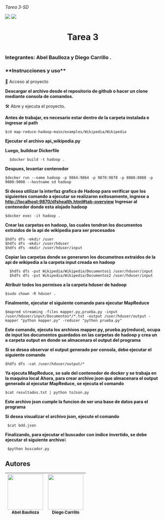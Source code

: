 <em> Tarea 3-SD </em>
  <p align="left">
   <img src="https://img.shields.io/badge/STATUS-TERMINADO-blue">  <img src="https://img.shields.io/badge/LICENSE-FREE-green">
   </p>
   
<h1 align='center'>Tarea 3 <h1>
  <h3> Integrantes: Abel Baulloza y Diego Carrillo .</h3>
  <h3>**Instrucciones y uso**</h3>

📁 Acceso al proyecto

**Descargar el archivo desde el repositorio de github o hacer un clone mediante consola de comandos.**

🛠️ Abre y ejecuta el proyecto.
  
**Antes de trabajar, es necesario estar dentro de la carpeta instalada e ingresar al path**
  ```
  $cd map-reduce-hadoop-main/examples/Wikipedia/Wikipedia
```
**Ejecutar el archivo api_wikipedia.py**

  **Luego, buildear Dickerfile**
```
  $docker build -t hadoop . 
```
**Despues, levantar contenedor**
  ```
  $docker run --name hadoop -p 9864:9864 -p 9870:9870 -p 8088:8088 -p 9000:9000 --hostname sd hadoop
  ```
  **Si desea utilizar la interfaz grafica de Hadoop para verificar que los siguientes comando a ejecutar se realizaron exitosamente, ingrese a [http://localhost:9870/dfshealth.html#tab-overview](http://localhost:9870/explorer.html#/user/hduser)**
  **Ingresar al contenedor donde esta alojado hadoop**
  ```
  $docker exec -it hadoop .
  ```
  **Crear las carpetas en hadoop, las cuales tendran los documentos extraidos de la api de wikipedia para ser procesados**
  ``` 
  $hdfs dfs -mkdir /user
  $hdfs dfs -mkdir /user/hduser
  $hdfs dfs -mkdir /user/hduser/input 
  ```
  **Copiar las carpetas donde se generaron los documetnos extraidos de la api de wikipedia a la carpeta input creada en hadoop**
  ``` 
    $hdfs dfs -put Wikipedia/Wikipedia/Documentos1 /user/hduser/input
    $hdfs dfs -put Wikipedia/Wikipedia/Documentos2 /user/hduser/input
  ``` 
  **Atribuir todos los permisos a la carpeta hduser de hadoop**
  ``` 
  $sudo chown -R hduser .
  ```
  **Finalmente, ejecutar el siguiente comando para ejecutar MapReduce**
  ```
  $mapred streaming -files mapper.py,prueba.py -input /user/hduser/input/Documentos*/*.txt -output /user/hduser/output -mapper "python mapper.py" -reducer "python prueba.py"
  ```
  **Este comando, ejecuta los archivos mapper.py, prueba.py(reduce), ocupa de input los documentos guardados en las carpetas de hadoop y crea un a carpeta output en    donde se almacenara el output del programa**
 
  **Si se desea observar el output generado por consola, debe ejecutar el siguiente comando**
  ```
  $hdfs dfs -cat /user/hduser/output/*
  ```
  **Ya ejecuta MapReduce, se sale del contenedor de docker y se trabaja en la maquina local**
  **Ahora, para crear archivo json que almacenara el output generado al ejecutar MapReduce, se ejecuta el comando**
  ```
  $cat resultados.txt | python toJson.py 
  ```
  **Este archivo json cumple la funcion de ser una base de datos para el programa**
  
  **Si desea visualizar el archivo json, ejecute el comando**
 ```
  $cat bdd.json 
  ```
  
  **Finalizando, para ejecutar el buscador con indice invertido, se debe ejecutar el siguiente archivo**\
 ```
  $python buscador.py
  ```
  
## Autores

| [<img src="https://www.geekmi.news/__export/1644190196029/sites/debate/img/2022/02/06/zenitsu4.jpg_172596871.jpg" width=115><br><sub>Abel Baulloza</sub>](https://github.com/Dharknight) |  [<img src="https://www.unotv.com/uploads/2020/08/loco-valdes.jpg" width=115><br><sub>Diego Carrillo</sub>](https://github.com/DCvrro) |
| :---: | :---: |
